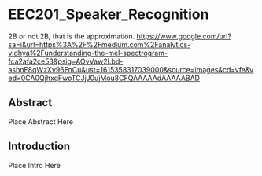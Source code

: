 # EEC201_Speaker_Recognition
2B or not 2B, that is the approximation.
https://www.google.com/url?sa=i&url=https%3A%2F%2Fmedium.com%2Fanalytics-vidhya%2Funderstanding-the-mel-spectrogram-fca2afa2ce53&psig=AOvVaw2Lbd-asbnF8qWzXv96FnCu&ust=1615358317039000&source=images&cd=vfe&ved=0CA0QjhxqFwoTCJjJ0ujMou8CFQAAAAAdAAAAABAD

## Abstract
Place Abstract Here
  
## Introduction
Place Intro Here
